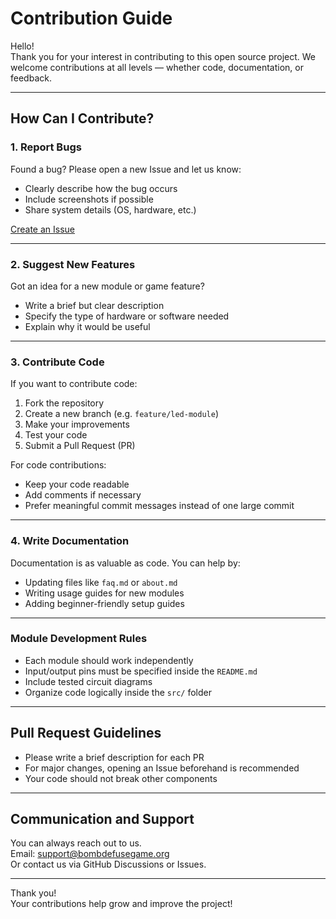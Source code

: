 # Contribution Guide 

Hello!   
Thank you for your interest in contributing to this open source project. We welcome contributions at all levels — whether code, documentation, or feedback.

---

##  How Can I Contribute?

### 1. Report Bugs  
Found a bug? Please open a new Issue and let us know:

- Clearly describe how the bug occurs  
- Include screenshots if possible  
- Share system details (OS, hardware, etc.)

[Create an Issue](https://github.com/ekipadi/bomb-defuse-game/issues)

---

### 2. Suggest New Features  
Got an idea for a new module or game feature?

- Write a brief but clear description  
- Specify the type of hardware or software needed  
- Explain why it would be useful

---

### 3. Contribute Code  
If you want to contribute code:

1. Fork the repository  
2. Create a new branch (e.g. `feature/led-module`)  
3. Make your improvements  
4. Test your code  
5. Submit a Pull Request (PR)

For code contributions:

- Keep your code readable  
- Add comments if necessary  
- Prefer meaningful commit messages instead of one large commit

---

### 4. Write Documentation  
Documentation is as valuable as code. You can help by:

- Updating files like `faq.md` or `about.md`  
- Writing usage guides for new modules  
- Adding beginner-friendly setup guides

---

###  Module Development Rules

- Each module should work independently  
- Input/output pins must be specified inside the `README.md`  
- Include tested circuit diagrams  
- Organize code logically inside the `src/` folder

---

##  Pull Request Guidelines

- Please write a brief description for each PR  
- For major changes, opening an Issue beforehand is recommended  
- Your code should not break other components

---

##  Communication and Support

You can always reach out to us.  
 Email: support@bombdefusegame.org  
 Or contact us via GitHub Discussions or Issues.

---

Thank you!  
 Your contributions help grow and improve the project!

